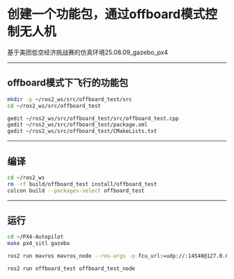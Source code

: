 # 创建一个功能包，通过offboard模式控制无人机
基于美团低空经济挑战赛的仿真环境25.08.09_gazebo_px4  


---

## offboard模式下飞行的功能包

```bash
mkdir -p ~/ros2_ws/src/offboard_test/src
cd ~/ros2_ws/src/offboard_test
```

```bash
gedit ~/ros2_ws/src/offboard_test/src/offboard_test.cpp
gedit ~/ros2_ws/src/offboard_test/package.xml
gedit ~/ros2_ws/src/offboard_test/CMakeLists.txt
```

---

## 编译

```bash
cd ~/ros2_ws
rm -rf build/offboard_test install/offboard_test
colcon build --packages-select offboard_test
```

---

## 运行

```bash
cd ~/PX4-Autopilot
make px4_sitl gazebo
```

```bash
ros2 run mavros mavros_node --ros-args -p fcu_url:=udp://:14540@127.0.0.1:14557
```

```bash
ros2 run offboard_test offboard_test_node
```